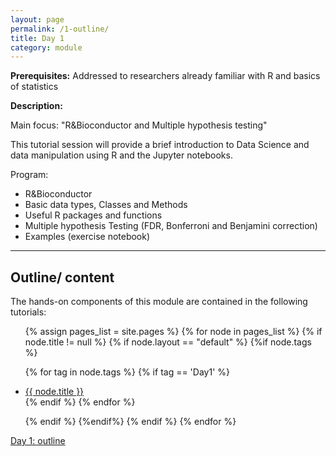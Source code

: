 ```yaml
---
layout: page
permalink: /1-outline/
title: Day 1
category: module
---
```


**Prerequisites:** Addressed to researchers already familiar with R  and basics of statistics


**Description:**

Main focus: "R&Bioconductor and Multiple hypothesis testing"

This tutorial session will provide a brief introduction to Data Science and data manipulation using R and the Jupyter notebooks.

Program:


- R&Bioconductor
- Basic data types, Classes and Methods
- Useful R packages and functions
- Multiple hypothesis Testing (FDR, Bonferroni and Benjamini correction)
- Examples (exercise notebook)

---

## Outline/ content


The hands-on components of this module are contained in the following tutorials:

<ul >
{% assign pages_list = site.pages %}
{% for node in pages_list %}
{% if node.title != null %}
{% if node.layout == "default" %}
{%if node.tags %}

{% for tag in node.tags %}
{% if tag == 'Day1' %}
<!-- Note you need to prepend the site.baseurl always-->
<li><a href="{{site.baseurl}}{{ node.url }}">{{ node.title }}</a>
</li>
{% endif %}
{% endfor %}

{% endif %}
{%endif%}
{% endif %}
{% endfor %}
</ul>


<a href = '{{site.url}}{{site.baseurl}}/1-outline' class="btn btn-purple"><i class="fa fa-magic left"></i> Day 1: outline</a>

<a href="{{site.url}}{{site.baseurl}}/index.html" class="float" download>
<i class="fa fa-home my-float"></i>
</a>
